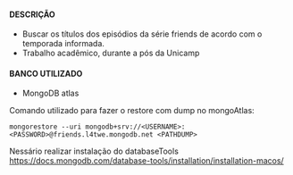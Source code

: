 #### DESCRIÇÃO

- Buscar os títulos dos episódios da série friends de acordo com o temporada informada.
- Trabalho acadêmico, durante a pós da Unicamp

#### BANCO UTILIZADO

- MongoDB atlas

Comando utilizado para fazer o restore com dump no mongoAtlas:

`mongorestore --uri mongodb+srv://<USERNAME>:<PASSWORD>@friends.l4twe.mongodb.net <PATHDUMP>`

Nessário realizar instalação do databaseTools <https://docs.mongodb.com/database-tools/installation/installation-macos/>
